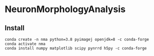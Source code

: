 # NeuronMorphologyAnalysis

## Install
```
conda create -n nma python=3.8 pyimagej openjdk=8 -c conda-forge
conda activate nma
conda install numpy matplotlib scipy pynrrd h5py -c conda-forge
```
